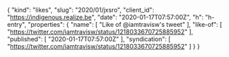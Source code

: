 {
  "kind": "likes",
  "slug": "2020/01/jxsro",
  "client_id": "https://indigenous.realize.be",
  "date": "2020-01-17T07:57:00Z",
  "h": "h-entry",
  "properties": {
    "name": [
      "Like of @iamtravisw's tweet"
    ],
    "like-of": [
      "https://twitter.com/iamtravisw/status/1218033670725885952"
    ],
    "published": [
      "2020-01-17T07:57:00Z"
    ],
    "syndication": [
      "https://twitter.com/iamtravisw/status/1218033670725885952"
    ]
  }
}
